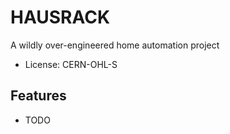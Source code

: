 # HAUSRACK

A wildly over-engineered home automation project


* License: CERN-OHL-S


Features
--------

* TODO

